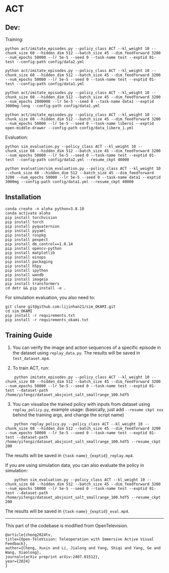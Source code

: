 
# ACT

## Dev:

Training:

```
python act/imitate_episodes.py --policy_class ACT --kl_weight 10 --chunk_size 60 --hidden_dim 512 --batch_size 45 --dim_feedforward 3200 --num_epochs 50000 --lr 5e-5 --seed 0 --task-name test --exptid 01-test --config-path config/data2.yml

python act/imitate_episodes.py --policy_class ACT --kl_weight 10 --chunk_size 60 --hidden_dim 512 --batch_size 45 --dim_feedforward 3200 --num_epochs 50000 --lr 5e-5 --seed 0 --task-name test --exptid 01-test --config-path config/data1.yml

python act/imitate_episodes.py --policy_class ACT --kl_weight 10 --chunk_size 60 --hidden_dim 512 --batch_size 45 --dim_feedforward 3200 --num_epochs 2000000 --lr 5e-5 --seed 0 --task-name data1 --exptid 3000mg-long --config-path config/data1.yml     

python act/imitate_episodes.py --policy_class ACT --kl_weight 10 --chunk_size 60 --hidden_dim 512 --batch_size 45 --dim_feedforward 3200 --num_epochs 50000 --lr 5e-5 --seed 0 --task-name libero1 --exptid open-middle-drawer --config-path config/data_libero_1.yml     
```

Evaluation:

```
python sim_evaluation.py --policy_class ACT --kl_weight 10 --chunk_size 60 --hidden_dim 512 --batch_size 45 --dim_feedforward 3200 --num_epochs 50000 --lr 5e-5 --seed 0 --task-name test --exptid 01-test --config-path config/data2.yml --resume_ckpt 40000

python evaluation/sim_evaluation.py --policy_class ACT --kl_weight 10 --chunk_size 60 --hidden_dim 512 --batch_size 45 --dim_feedforward 3200 --num_epochs 50000 --lr 5e-5 --seed 0 --task-name data1 --exptid 3000mg --config-path config/data1.yml --resume_ckpt 40000
```

## Installation

```
conda create -n aloha python=3.8.10
conda activate aloha
pip install torchvision
pip install torch
pip install pyquaternion
pip install pyyaml
pip install rospkg
pip install pexpect
pip install dm_control==1.0.14
pip install opencv-python
pip install matplotlib
pip install einops
pip install packaging
pip install h5py
pip install ipython
pip install wandb
pip install imageio
pip install transformers
cd detr && pip install -e .
```

For simulation evaluation, you also need to:
```
git clone git@github.com:lijinhan21/sim_OKAMI.git
cd sim_OKAMI
pip install -r requirements.txt
pip install -r requirements_okami.txt
```

## Training Guide

1. You can verify the image and action sequences of a specific episode in the dataset using ``replay_data.py``. The results will be saved in `test_dataset.mp4`.

2. To train ACT, run:
```
    python imitate_episodes.py --policy_class ACT --kl_weight 10 --chunk_size 60 --hidden_dim 512 --batch_size 45 --dim_feedforward 3200 --num_epochs 50000 --lr 5e-5 --seed 0 --task-name test --exptid 01-test --dataset-path /home/yifengz/dataset_absjoint_salt_smallrange_100.hdf5
```
<!-- 
After training, you can save jit for the desired checkpoint: 
```
    python imitate_episodes.py --policy_class ACT --kl_weight 10 --chunk_size 60 --hidden_dim 512 --batch_size 45 --dim_feedforward 3200 --num_epochs 50000 --lr 5e-5 --seed 0 --task-name test --exptid 01-test --dataset-path /home/yifengz/dataset_absjoint_salt_smallrange_100.hdf5 --save_jit --resume_ckpt 25000
``` -->


3. You can visualize the trained policy with inputs from dataset using ``replay_policy.py``, example usage: (basically, just add `--resume ckpt xxx` behind the training args, and change the script name)
```
    python replay_policy.py --policy_class ACT --kl_weight 10 --chunk_size 60 --hidden_dim 512 --batch_size 45 --dim_feedforward 3200 --num_epochs 50000 --lr 5e-5 --seed 0 --task-name test --exptid 01-test --dataset-path /home/yifengz/dataset_absjoint_salt_smallrange_100.hdf5 --resume_ckpt 200
```
The results will be saved in `{task-name}_{exptid}_replay.mp4`.

If you are using simulation data, you can also evaluate the policy in simulation:
```
    python sim_evaluation.py --policy_class ACT --kl_weight 10 --chunk_size 60 --hidden_dim 512 --batch_size 45 --dim_feedforward 3200 --num_epochs 50000 --lr 5e-5 --seed 0 --task-name test --exptid 01-test --dataset-path /home/yifengz/dataset_absjoint_salt_smallrange_100.hdf5 --resume_ckpt 200
```
The results will be saved in `{task-name}_{exptid}_eval.mp4`.

---

This part of the codebase is modified from OpenTelevision.
```
@article{cheng2024tv,
title={Open-TeleVision: Teleoperation with Immersive Active Visual Feedback},
author={Cheng, Xuxin and Li, Jialong and Yang, Shiqi and Yang, Ge and Wang, Xiaolong},
journal={arXiv preprint arXiv:2407.01512},
year={2024}
}
```